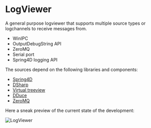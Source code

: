 # LogViewer

A general purpose logviewer that supports multiple source types or logchannels to receive messages from.

* WinIPC
* OutputDebugString API
* ZeroMQ
* Serial port
* Spring4D logging API

The sources depend on the following libraries and components:
  * [Spring4D](http://bitbucket.org/sglienke/spring4d)
  * [DSharp](http://bitbucket.org/sglienke/dsharp)
  * [Virtual treeview](http://github.com/Virtual-TreeView/Virtual-TreeView)
  * [DDuce](http://github.com/beNative/dduce)
  * [ZeroMQ](http://github.com/zedalaye/Delphi-ZeroMQ)

Here a sneak preview of the current state of the development:

![LogViewer](https://github.com/beNative/LogViewer/blob/master/Wiki/LogViewer_30-11-2017%2021-35-21.png)

